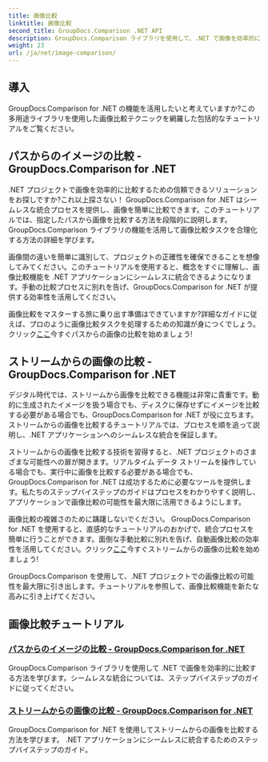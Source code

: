 ```yaml
---
title: 画像比較
linktitle: 画像比較
second_title: GroupDocs.Comparison .NET API
description: GroupDocs.Comparison ライブラリを使用して、.NET で画像を効率的に比較します。パスまたはストリームからのシームレスな統合のためのステップバイステップのチュートリアル。
weight: 23
url: /ja/net/image-comparison/
---
```


## 導入

GroupDocs.Comparison for .NET の機能を活用したいと考えていますか?この多用途ライブラリを使用した画像比較テクニックを網羅した包括的なチュートリアルをご覧ください。

## パスからのイメージの比較 - GroupDocs.Comparison for .NET

.NET プロジェクトで画像を効率的に比較するための信頼できるソリューションをお探しですか?これ以上探さない！ GroupDocs.Comparison for .NET はシームレスな統合プロセスを提供し、画像を簡単に比較できます。このチュートリアルでは、指定したパスから画像を比較する方法を段階的に説明します。 GroupDocs.Comparison ライブラリの機能を活用して画像比較タスクを合理化する方法の詳細を学びます。

画像間の違いを簡単に識別して、プロジェクトの正確性を確保できることを想像してみてください。このチュートリアルを使用すると、概念をすぐに理解し、画像比較機能を .NET アプリケーションにシームレスに統合できるようになります。手動の比較プロセスに別れを告げ、GroupDocs.Comparison for .NET が提供する効率性を活用してください。

画像比較をマスターする旅に乗り出す準備はできていますか?詳細なガイドに従えば、プロのように画像比較タスクを処理するための知識が身につくでしょう。クリック[ここ](./compare-images-from-path/)今すぐパスからの画像の比較を始めましょう!

## ストリームからの画像の比較 - GroupDocs.Comparison for .NET

デジタル時代では、ストリームから画像を比較できる機能は非常に貴重です。動的に生成されたイメージを扱う場合でも、ディスクに保存せずにイメージを比較する必要がある場合でも、GroupDocs.Comparison for .NET が役に立ちます。ストリームからの画像を比較するチュートリアルでは、プロセスを順を追って説明し、.NET アプリケーションへのシームレスな統合を保証します。

ストリームからの画像を比較する技術を習得すると、.NET プロジェクトのさまざまな可能性への扉が開きます。リアルタイム データ ストリームを操作している場合でも、実行中に画像を比較する必要がある場合でも、GroupDocs.Comparison for .NET は成功するために必要なツールを提供します。私たちのステップバイステップのガイドはプロセスをわかりやすく説明し、アプリケーションで画像比較の可能性を最大限に活用できるようにします。

画像比較の複雑さのために躊躇しないでください。 GroupDocs.Comparison for .NET を使用すると、直感的なチュートリアルのおかげで、統合プロセスを簡単に行うことができます。面倒な手動比較に別れを告げ、自動画像比較の効率性を活用してください。クリック[ここ](./compare-images-from-stream/)今すぐストリームからの画像の比較を始めましょう!

GroupDocs.Comparison を使用して、.NET プロジェクトでの画像比較の可能性を最大限に引き出します。チュートリアルを参照して、画像比較機能を新たな高みに引き上げてください。
## 画像比較チュートリアル
### [パスからのイメージの比較 - GroupDocs.Comparison for .NET](./compare-images-from-path/)
GroupDocs.Comparison ライブラリを使用して .NET で画像を効率的に比較する方法を学びます。シームレスな統合については、ステップバイステップのガイドに従ってください。
### [ストリームからの画像の比較 - GroupDocs.Comparison for .NET](./compare-images-from-stream/)
GroupDocs.Comparison for .NET を使用してストリームからの画像を比較する方法を学びます。 .NET アプリケーションにシームレスに統合するためのステップバイステップのガイド。